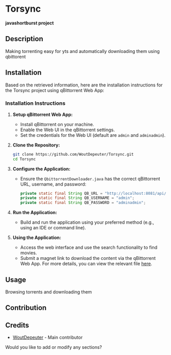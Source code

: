 

# Torsync

**javashortburst project**

## Description
Making torrenting easy for yts and automatically downloading them using qbittorent

## Installation
Based on the retrieved information, here are the installation instructions for the Torsync project using qBittorrent Web App:

### Installation Instructions
1. **Setup qBittorrent Web App:**
   - Install qBittorrent on your machine.
   - Enable the Web UI in the qBittorrent settings.
   - Set the credentials for the Web UI (default are `admin` and `adminadmin`).
2. **Clone the Repository:**
   ```sh
   git clone https://github.com/WoutDepeuter/Torsync.git
   cd Torsync
   ```
3. **Configure the Application:**
   - Ensure the `QbittorrentDownloader.java` has the correct qBittorrent URL, username, and password:
     ```java
     private static final String QB_URL = "http://localhost:8081/api/v2";
     private static final String QB_USERNAME = "admin";
     private static final String QB_PASSWORD = "adminadmin";
     ```

4. **Run the Application:**
   - Build and run the application using your preferred method (e.g., using an IDE or command line).
5. **Using the Application:**
   - Access the web interface and use the search functionality to find movies.
   - Submit a magnet link to download the content via the qBittorrent Web App.
For more details, you can view the relevant file [here](https://github.com/WoutDepeuter/Torsync/blob/8ed791d80dff9295b9af0aba107bdc143d97fa7f/src/main/java/org/ehb/wout/torsync/QbittorrentDownloader.java#L5-L75).



## Usage
Browsing torrents and downloading them

## Contribution

## Credits
- [WoutDepeuter](https://github.com/WoutDepeuter) - Main contributor



Would you like to add or modify any sections?
